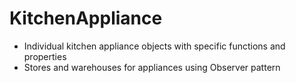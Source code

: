 # KitchenAppliance
- Individual kitchen appliance objects with specific functions and properties
- Stores and warehouses for appliances using Observer pattern
